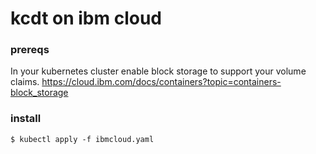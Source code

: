 kcdt on ibm cloud
=================

### prereqs

In your kubernetes cluster enable block storage to support your volume claims.
https://cloud.ibm.com/docs/containers?topic=containers-block_storage 

### install

```
$ kubectl apply -f ibmcloud.yaml
```
